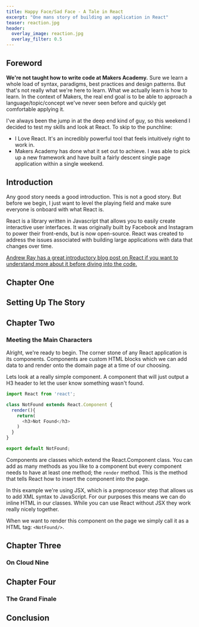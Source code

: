 ```yaml
---
title: Happy Face/Sad Face - A Tale in React
excerpt: "One mans story of building an application in React"
teaser: reaction.jpg
header:
  overlay_image: reaction.jpg
  overlay_filter: 0.5
---
```


## Foreword

**We're not taught how to write code at Makers Academy.** Sure we learn a whole load of syntax, paradigms, best practices and design patterns. But that's not really what we're here to learn. What we actually learn is how to learn. In the context of Makers, the real end goal is to be able to approach a language/topic/concept we've never seen before and quickly get comfortable applying it.

I've always been the jump in at the deep end kind of guy, so this weekend I decided to test my skills and look at React. To skip to the punchline:

- I Love React. It's an incredibly powerful tool that feels intuitively right to work in.
- Makers Academy has done what it set out to achieve. I was able to pick up a new framework and have built a fairly descent single page application within a single weekend.

## Introduction

Any good story needs a good introduction. This is not a good story. But before we begin, I just want to level the playing field and make sure everyone is onboard with what React is.

React is a library written in Javascript that allows you to easily create interactive user interfaces. It was originally built by Facebook and Instagram to power their front-ends, but is now open-source. React was created to address the issues associated with building large applications with data that changes over time.

[Andrew Ray has a great introductory blog post on React if you want to understand more about it before diving into the code.](http://blog.andrewray.me/reactjs-for-stupid-people/)

## Chapter One
## Setting Up The Story

## Chapter Two
### Meeting the Main Characters

Alright, we're ready to begin. The corner stone of any React application is its components. Components are custom HTML blocks which we can add data to and render onto the domain page at a time of our choosing.

Lets look at a really simple component. A component that will just output a H3 header to let the user know something wasn't found.

```Javascript
import React from 'react';

class NotFound extends React.Component {
  render(){
    return(
      <h3>Not Found</h3>
    )
  }
}

export default NotFound;
```

Components are classes which extend the React.Component class. You can add as many methods as you like to a component but every component needs to have at least one method; the `render` method. This is the method that tells React how to insert the component into the page.

In this example we're using JSX, which is a preprocessor step that allows us to add XML syntax to JavaScript. For our purposes this means we can do inline HTML in our classes. While you can use React without JSX they work really nicely together.

When we want to render this component on the page we simply call it as a HTML tag: `<NotFound/>`.

## Chapter Three
### On Cloud Nine

## Chapter Four
### The Grand Finale

## Conclusion
